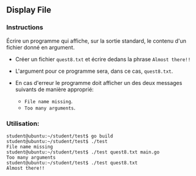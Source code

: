 ## Display File

### Instructions

Écrire un programme qui affiche, sur la sortie standard, le contenu d'un fichier donné en argument.

- Créer un fichier `quest8.txt` et écrire dedans la phrase `Almost there!!`

- L'argument pour ce programme sera, dans ce cas, `quest8.txt`.

- En cas d'erreur le programme doit afficher un des deux messages suivants de manière approprié:
  - `File name missing`.
  - `Too many arguments`.

### Utilisation:

```console
student@ubuntu:~/student/test$ go build
student@ubuntu:~/student/test$ ./test
File name missing
student@ubuntu:~/student/test$ ./test quest8.txt main.go
Too many arguments
student@ubuntu:~/student/test$ ./test quest8.txt
Almost there!!
```
